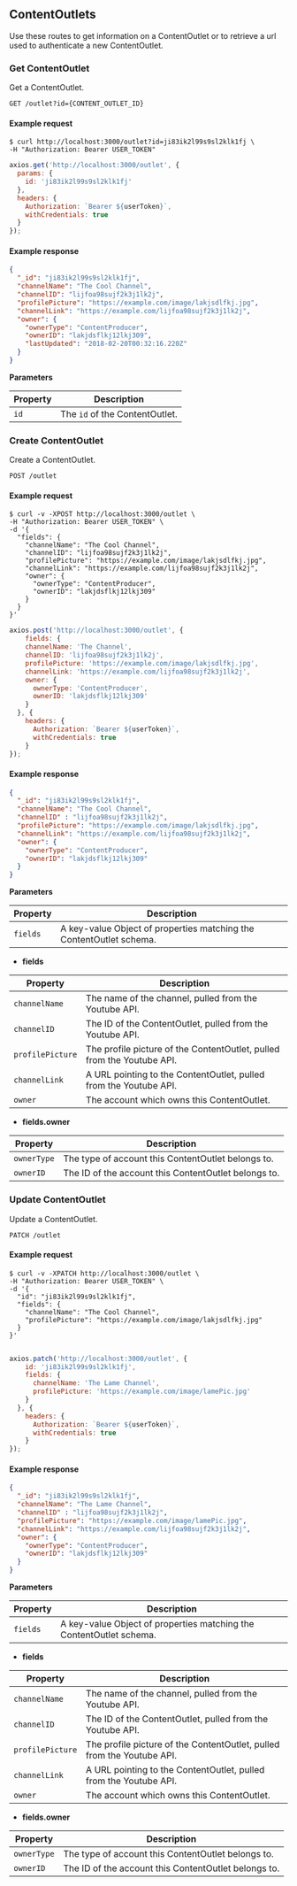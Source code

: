 ## ContentOutlets

Use these routes to get information on a ContentOutlet or to retrieve a url used to authenticate a new ContentOutlet.

### Get ContentOutlet

Get a ContentOutlet.

```endpoint
GET /outlet?id={CONTENT_OUTLET_ID}
```

#### Example request

```curl
$ curl http://localhost:3000/outlet?id=ji83ik2l99s9sl2klk1fj \
-H "Authorization: Bearer USER_TOKEN"
```

```javascript
axios.get('http://localhost:3000/outlet', {
  params: {
    id: 'ji83ik2l99s9sl2klk1fj'
  },
  headers: {
    Authorization: `Bearer ${userToken}`,
    withCredentials: true
  }
});
```

#### Example response

```json
{
  "_id": "ji83ik2l99s9sl2klk1fj",
  "channelName": "The Cool Channel",
  "channelID": "lijfoa98sujf2k3j1lk2j",
  "profilePicture": "https://example.com/image/lakjsdlfkj.jpg",
  "channelLink": "https://example.com/lijfoa98sujf2k3j1lk2j",
  "owner": {
    "ownerType": "ContentProducer",
    "ownerID": "lakjdsflkj12lkj309",
    "lastUpdated": "2018-02-20T00:32:16.220Z"
  }
}
```

**Parameters**

Property | Description
---------|---------
`id`     | The `id` of the ContentOutlet.






### Create ContentOutlet

Create a ContentOutlet.

```endpoint
POST /outlet
```

#### Example request

```curl
$ curl -v -XPOST http://localhost:3000/outlet \
-H "Authorization: Bearer USER_TOKEN" \
-d '{
  "fields": {
    "channelName": "The Cool Channel",
    "channelID": "lijfoa98sujf2k3j1lk2j",
    "profilePicture": "https://example.com/image/lakjsdlfkj.jpg",
    "channelLink": "https://example.com/lijfoa98sujf2k3j1lk2j",
    "owner": {
      "ownerType": "ContentProducer",
      "ownerID": "lakjdsflkj12lkj309"
    }
  }
}'
```

```javascript
axios.post('http://localhost:3000/outlet', {
    fields: {
    channelName: 'The Channel',
    channelID: 'lijfoa98sujf2k3j1lk2j',
    profilePicture: 'https://example.com/image/lakjsdlfkj.jpg',
    channelLink: 'https://example.com/lijfoa98sujf2k3j1lk2j',
    owner: {
      ownerType: 'ContentProducer',
      ownerID: 'lakjdsflkj12lkj309'
    }
  }, {
    headers: {
      Authorization: `Bearer ${userToken}`,
      withCredentials: true
    }
});
```

#### Example response

```json
{
  "_id": "ji83ik2l99s9sl2klk1fj",
  "channelName": "The Cool Channel",
  "channelID" : "lijfoa98sujf2k3j1lk2j",
  "profilePicture": "https://example.com/image/lakjsdlfkj.jpg",
  "channelLink": "https://example.com/lijfoa98sujf2k3j1lk2j",
  "owner": {
    "ownerType": "ContentProducer",
    "ownerID": "lakjdsflkj12lkj309"
  }
}
```

**Parameters**

Property | Description
---------|---------
`fields` | A key-value Object of properties matching the ContentOutlet schema.


 - **fields**

Property         | Description
-----------------|-----------------
`channelName`    | The name of the channel, pulled from the Youtube API.
`channelID`      | The ID of the ContentOutlet, pulled from the Youtube API.
`profilePicture` | The profile picture of the ContentOutlet, pulled from the Youtube API.
`channelLink`    | A URL pointing to the ContentOutlet, pulled from the Youtube API.
`owner`          | The account which owns this ContentOutlet.

 - **fields.owner**

Property    | Description
------------|------------
`ownerType` | The type of account this ContentOutlet belongs to.
`ownerID`   | The ID of the account this ContentOutlet belongs to.







### Update ContentOutlet

Update a ContentOutlet.

```endpoint
PATCH /outlet
```

#### Example request

```curl
$ curl -v -XPATCH http://localhost:3000/outlet \
-H "Authorization: Bearer USER_TOKEN" \
-d '{
  "id": "ji83ik2l99s9sl2klk1fj",
  "fields": {
    "channelName": "The Cool Channel",
    "profilePicture": "https://example.com/image/lakjsdlfkj.jpg"
  }
}'
```

```javascript

axios.patch('http://localhost:3000/outlet', {
    id: 'ji83ik2l99s9sl2klk1fj',
    fields: {
      channelName: 'The Lame Channel',
      profilePicture: 'https://example.com/image/lamePic.jpg'
    }
  }, {
    headers: {
      Authorization: `Bearer ${userToken}`,
      withCredentials: true
    }
});

```

#### Example response

```json
{
  "_id": "ji83ik2l99s9sl2klk1fj",
  "channelName": "The Lame Channel",
  "channelID" : "lijfoa98sujf2k3j1lk2j",
  "profilePicture": "https://example.com/image/lamePic.jpg",
  "channelLink": "https://example.com/lijfoa98sujf2k3j1lk2j",
  "owner": {
    "ownerType": "ContentProducer",
    "ownerID": "lakjdsflkj12lkj309"
  }
}
```

**Parameters**

Property | Description
---------|---------
`fields` | A key-value Object of properties matching the ContentOutlet schema.


  - **fields**

Property         | Description
-----------------|-----------------
`channelName`    | The name of the channel, pulled from the Youtube API.
`channelID`      | The ID of the ContentOutlet, pulled from the Youtube API.
`profilePicture` | The profile picture of the ContentOutlet, pulled from the Youtube API.
`channelLink`    | A URL pointing to the ContentOutlet, pulled from the Youtube API.
`owner`          | The account which owns this ContentOutlet.

  - **fields.owner**

Property    | Description
------------|------------
`ownerType` | The type of account this ContentOutlet belongs to.
`ownerID`   | The ID of the account this ContentOutlet belongs to.
